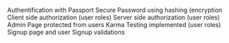 Authentification with Passport
Secure Password using hashing (encryption
Client side authorization (user roles)
Server side authorization (user roles)
Admin Page protected from users
Karma Testing implemented (user roles)
Signup page and user Signup validations